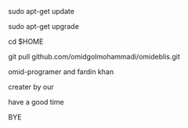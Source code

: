 sudo apt-get update

sudo apt-get upgrade

cd $HOME 

git pull github.com/omidgolmohammadi/omideblis.git

omid-programer and fardin khan

creater by our

have a good time

BYE
